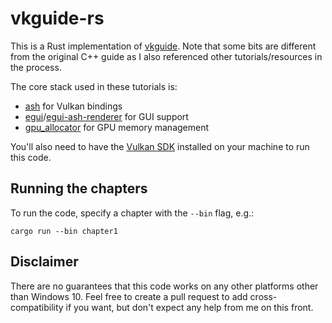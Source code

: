 # vkguide-rs

This is a Rust implementation of [vkguide](https://vkguide.dev). Note that some bits are different from the original C++ guide as I also referenced other tutorials/resources in the process.

The core stack used in these tutorials is:

- [ash](https://github.com/ash-rs/ash) for Vulkan bindings
- [egui](https://github.com/emilk/egui)/[egui-ash-renderer](https://github.com/adrien-ben/egui-ash-renderer) for GUI support
- [gpu_allocator](https://github.com/Traverse-Research/gpu-allocator) for GPU memory management

You'll also need to have the [Vulkan SDK](https://www.lunarg.com/vulkan-sdk/) installed on your machine to run this code.

## Running the chapters

To run the code, specify a chapter with the `--bin` flag, e.g.:

```
cargo run --bin chapter1
```

## Disclaimer

There are no guarantees that this code works on any other platforms other than Windows 10. Feel free to create a pull request to add cross-compatibility if you want, but don't expect any help from me on this front.
